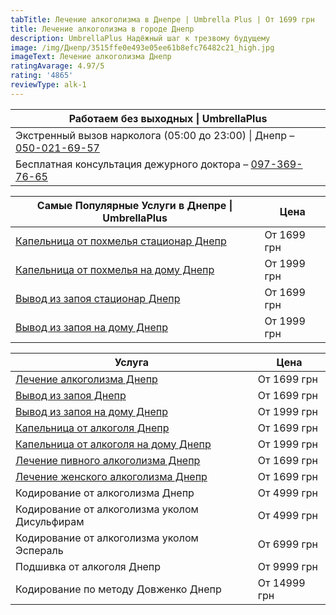 ```yaml
---
tabTitle: Лечение алкоголизма в Днепре | Umbrella Plus | От 1699 грн
title: Лечение алкоголизма в городе Днепр
description: UmbrellaPlus Надёжный шаг к трезвому будущему
image: /img/Днепр/3515ffe0e493e05ee61b8efc76482c21_high.jpg
imageText: Лечение алкоголизма Днепр
ratingAvarage: 4.97/5
rating: '4865'
reviewType: alk-1
---
```


| Работаем без выходных \| UmbrellaPlus                                                  |
| -------------------------------------------------------------------------------------- |
| Экстренный вызов нарколога (05:00 до 23:00) \| Днепр – [050-021-69-57](tel:0500216957) |
| Бесплатная консультация дежурного доктора – [097-369-76-65](tel:0973697665)            |

| Самые Популярные Услуги в Днепре \| UmbrellaPlus                               | Цена        |
| ------------------------------------------------------------------------------ | ----------- |
| [Капельница от похмелья стационар Днепр](Kapelnica_ot_alkogola_dnepr)          | От 1699 грн |
| [Капельница от похмелья на дому Днепр](Kapelnica_ot_alkogola_na-domy-v-dnepre) | От 1999 грн |
| [Вывод из запоя стационар Днепр](Vivod-iz-zapoia-dnepr)                        | От 1699 грн |
| [Вывод из запоя на дому Днепр](Vivod-iz-zapoia-na-domy-dnepr)                  | От 1999 грн |

| Услуга                                                                         | Цена         |
| ------------------------------------------------------------------------------ | ------------ |
| [Лечение алкоголизма Днепр](lechenie-alkogolizma-dnepr)                        | От 1699 грн  |
| [Вывод из запоя Днепр](Vivod-iz-zapoia-dnepr)                                  | От 1699 грн  |
| [Вывод из запоя на дому Днепр](Vivod-iz-zapoia-na-domy-dnepr)                  | От 1999 грн  |
| [Капельница от алкоголя Днепр](Kapelnica_ot_alkogola_dnepr)                    | От 1699 грн  |
| [Капельница от алкоголя на дому Днепр](Kapelnica_ot_alkogola_na-domy-v-dnepre) | От 1999 грн  |
| [Лечение пивного алкоголизма Днепр](lechenie-pivnogo-alkogolizma-v-dnepre)     | От 1699 грн  |
| [Лечение женского алкоголизма Днепр](lechenie-jenskogo-alkogolizma-dnepr)      | От 1699 грн  |
| Кодирование от алкоголизма Днепр                                               | От 4999 грн  |
| Кодирование от алкоголизма уколом Дисульфирам                                  | От 4999 грн  |
| Кодирование от алкоголизма уколом Эспераль                                     | От 6999 грн  |
| Подшивка от алкоголя Днепр                                                     | От 9999 грн  |
| Кодирование по методу Довженко Днепр                                           | От 14999 грн |
